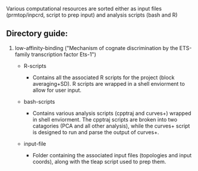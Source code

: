 Various computational resources are sorted either as input files (prmtop/inpcrd, script to prep input) and analysis scripts (bash and R)

## Directory guide:

1. low-affinity-binding ("Mechanism of cognate discrimination by the ETS-family transcription factor Ets-1")
  
   - R-scripts 

      - Contains all the associated R scripts for the project (block averaging+SD). R scripts are wrapped in a shell enviorment to allow for user input.
    
    - bash-scripts
     
      - Contains various analysis scripts (cpptraj and curves+) wrapped in shell enviorment. The cpptraj scripts are broken into two catagories (PCA and all other analysis), while the curves+ script is designed to run and parse the output of curves+.
    
    - input-file
    
      - Folder containing the associated input files (topologies and input coords), along with the tleap script used to prep them.
